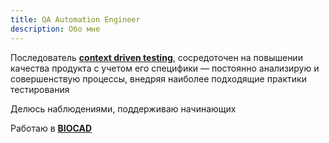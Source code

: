 ```yaml
---
title: QA Automation Engineer
description: Обо мне
---
```


Последователь <b><a href="https://context-driven-testing.com/" target="_blank" rel="noopener">context driven testing</a></b>, сосредоточен на повышении качества продукта с учетом его специфики — постоянно анализирую и совершенствую процессы, внедряя наиболее подходящие практики тестирования

Делюсь наблюдениями, поддерживаю начинающих

Работаю в <b><a href="https://biocad.ru/" target="_blank" rel="noopener">BIOCAD</a></b>
